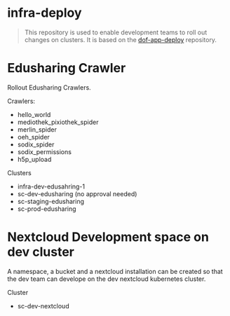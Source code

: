 # infra-deploy
> This repository is used to enable development teams to roll out changes on clusters. It is based on the [dof-app-deploy](https://github.com/hpi-schul-cloud/dof_app_deploy) repository.

# Edusharing Crawler
Rollout Edusharing Crawlers.

Crawlers:
- hello_world
- mediothek_pixiothek_spider
- merlin_spider
- oeh_spider
- sodix_spider
- sodix_permissions
- h5p_upload

Clusters
- infra-dev-edusahring-1
- sc-dev-edusharing (no approval needed)
- sc-staging-edusharing
- sc-prod-edusharing

# Nextcloud Development space on dev cluster
A namespace, a bucket and a nextcloud installation can be created so that the dev team can develope on the dev nextcloud kubernetes cluster.

Cluster
- sc-dev-nextcloud